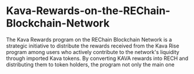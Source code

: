 # Kava-Rewards-on-the-REChain-Blockchain-Network
The Kava Rewards program on the REChain Blockchain Network is a strategic initiative to distribute the rewards received from the Kava Rise program among users who actively contribute to the network's liquidity through imported Kava tokens. By converting KAVA rewards into RECH and distributing them to token holders, the program not only the main one
